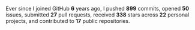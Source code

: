 Ever since I joined GitHub **6** years ago, I pushed **899** commits, opened **50** issues, submitted **27** pull requests, received **338** stars across **22** personal projects, and contributed to **17** public repositories.